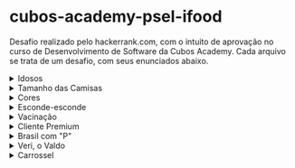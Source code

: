 # cubos-academy-psel-ifood


Desafio realizado pelo hackerrank.com, com o intuito de aprovação no curso de Desenvolvimento de Software da Cubos Academy. 
Cada arquivo se trata de um desafio, com seus enunciados abaixo.


<details>
        <summary>Idosos</summary>
        
 <br/>       
Num banco (assim como em vários outros lugares) os idosos têm preferência e, por isso, pegam sempre uma fila especial. Você ficou responsável por fazer a atualização do software que identifica, a partir da idade da pessoa, se ela faz parte do grupo de idosos. 
A entrada do problema será sempre uma variável idade do tipo number. Essa idade é sempre um número inteiro e positivo. 
Você deve imprimir na tela IDOSOS caso a pessoa seja idosa, ou seja, tenha 60 anos ou mais. Caso contrário, imprima na tela PEGUE A FILA NORMAL.
</details>

<details>
        <summary>Tamanho das Camisas</summary>
        
 <br/>       
Um amigo seu vai viajar para os Estados Unidos e vai aproveitar para comprar roupas por lá. Ele ficou sabendo que lá as letras utilizadas para cada tamanho de roupas são diferentes. Ele estava com uma looonga lista de roupas que queria comprar e estava fazendo a equivalência dos tamanhos no brasil com os tamanhos americanos, de acordo com a tabela abaixo. 
>Brasil: PP, P, M, G, GG. 
>
>EUA: XS, S, M, L, XL. 

Para ajudá-lo, você resolveu fazer um programa que faz essa conversão automaticamente. 
A entrada do problema será sempre uma variável tamanhoBr do tipo string. Essa é o tamanho da roupa no padrão brasileiro. 
Você deve imprimir na tela o tamanho equivalente desta roupa nos EUA.
</details>

<details>
        <summary>Cores</summary>
        
<br/> 
Na escola, seu irmão mais novo estava estudando as cores primárias e suas combinações. Para ajudá-lo a estudar, você resolveu fazer um programa que, dadas duas cores primárias, o programa informa qual a cor resultante das combinações dela. Para fazer o programa, você se baseou na tabela abaixo. 
>Cor 1: azul, azul, amarelo.
>
>Cor 2: amarelo, vermelho, vermelho
>
>Resultado: verde, roxo, laranja

A entrada do problema será sempre composta por duas variáveis cor1 e cor2 do tipo string. Cada uma delas pode assumir o valor de azul, amarelo ou vermelho. 
Você deve imprimir na tela a cor resultante da mistura de cor1 e cor2. Caso sejam iguais, imprima o nome da própria cor. Imprima sempre com todas as letras minusculas, uma das opcoes abaixo: azul, amarelo, vermelho, verde, roxo, laranja.
</details>

<details>
        <summary>Esconde-esconde</summary>
        
<br/>      
Numa brincadeira de esconde-esconde sempre sorteia-se um número aleatório, que indica até quanto o jogador que vai procurar os outros deverá contar antes de começar a busca. Contudo, seu irmão mais novo só sabe contar até 20 com segurança. Para números maiores, as vezes ele se atrapalha. Para permitir que ele possa jogar, você fez um programa que, caso o número sorteado seja maior que 20, imprime na tela todos os números de 21 até o número sorteado, cada um em uma linha, para auxiliar seu irmãozinho. 
A entrada será sempre uma única variável numero que guarda sempre o número que foi sorteado até o qual se deve contar. 
Caso o número sorteado seja maior do que 20, imprima na tela todos os números entre 21 (incluindo o 21) e o número sorteado (incluindo o numero sorteado). Caso o número sorteado seja 20 ou menor, imprima a mensagem VOCE CONSEGUE, MANINHO, sem acento mesmo.
</details>

<details>
        <summary>Vacinação</summary>
        
<br/>  
Você trabalha no setor de TI no Ministério da Saúde e ficou responsável por fazer um programa que, baseado nos dados pessoais de um cidadão, deve dizer se a pessoa está apta a tomar uma vacina ou não, e porque. Para que uma pessoa possa ser vacinada ela não pode já ter tomado a vacina anteriormente. Além disso, para poder tomar, ela deverá ter 60 anos ou mais ou ter alguma comorbidade. Caso contrário, a pessoa não poderá tomar a vacina. A entrada do problema será sempre um objeto chamado obj com as seguintes propriedades: 
>jaTomouVacina: do tipo booleano (true ou false), que indica se a pessoa já tomou vacina ou não
>
>temComorbidade: do tipo booleano (true ou false), que indica se a pessoa tem alguma comorbidade ou não
>
>idade: do tipo number, que indica a idade da pessoa

Você deverá imprimir na tela apenas uma das opções abaixo: 
>JA TOMOU VACINA: caso a pessoa já tenha tomado a vacina
>
>INAPTA: caso a pessoa não tenha tomado a vacina, mas não esteja apta a tomá-la ainda, por qualquer outro motivo que seja 
>
>APTA POR IDADE: caso a pessoa esteja apta a tomar a vacina por conta de sua idade, independentemente de ter alguma comorbidade ou não 
>
>APTA POR COMORBIDADE: caso a pessoa esteja apta a tomar a vacina pelo fato de ter alguma comorbidade, mesmo que não tenha a idade mínima necessária.
</details>

<details>
        <summary>Cliente Premium</summary>
        
<br/>        
Numa joalheria, os clientes são categorizados diferentemente a depender do quanto gastem na loja e a depender também do valor unitário dos itens que compram. Você foi contratado(a) para automatizar essa categorização. As categorias são: 
        <br/>
        <br/>
>CLIENTES PREMIUM: são clientes que gastaram mais de 1000 reais em compras, sendo que pelo menos algum dos itens custou mais de 200 reais
>
>CLIENTES VIP: são clientes que gastaram mais de 1000 reais, mas não compraram nenhum item acima de 200 reais
>
>CLIENTE NORMAL: são todos os outros clientes, que não se enquadram em nenhuma das outras categorias  

A entrada será sempre apenas um array de números inteiros chamado precos que guarda os preços de cada um dos itens que um determinado cliente comprou na loja, em reais. 
Você deve imprimir na tela: 
        
>PREMIUM: caso o dado cliente seja PREMIUM
>
>VIP: caso o dado cliente seja VIP 
>
>NORMAL: caso seja um cliente normal
</details>

<details>
        <summary>Brasil com "P"</summary>
        
<br/>        
Brasil com "P" é uma música bastante famosa, em que todas as palavras da música inteira começam com a letra "P". GOG, o compositor desta música, decidiu dar um próximo passo nesse estilo e fazer músicas em que todas as palavras comecem sempre com as mesmas duas primeiras letras. Contudo ele ainda não decidiu quais duas primeiras letras serão essas. Como está com um pequeno bloqueio no seu processo criativo ele decidiu analisar várias combinações e analisar as palavras que surgem para cada par de letras, e escolher o par a depender das palavras que surjam. Como apenas olhar no dicionário estava sendo bastante lento e entediante, ele te contratou para fazer um programa que, dado um par de letras qualquer, imprima na tela as palavras que começam com essas duas primeiras letras. 
A entrada será sempre composta por três variáveis: palavras: que será sempre um array de strings, contendo palavras que servem como base para a sua busca. As palavras sao sempre com todas as letras minusculas e sem acentos; primeiraLetra: que será sempre um string contendo apenas um caractere (minúsculo), que deve ser a primeira letra das palavras; segundaLetra: que será sempre um string contendo apenas um caractere (minúsculo), que deve ser a segunda letra das palavras. 
Você deve imprimir na tela as palavras contidas no array de palavras que tem como primeira letra a primeiraLetra fornecida na entrada e a segunda letra a segundaLetra fornecida na entrada. Imprima uma palavra em cada linha. 
Caso não nenhuma palavra do array de palavras atenda aos requisitos, imprima na tela NENHUMA.
</details>

<details>
        <summary>Veri, o Valdo</summary>
        
<br/>        
Veri, o Valdo, é um grande artista e também um grande colecionador de obras de artes. Por isso, ele catalogou todas suas obras de artes, guardando as informações principais, como nome, artista e valor. 
Como Veri, o Valdo é também muito ocupado, ele têm vários agentes pelo mundo que buscam obras de artes perdidas ou esquecidas por aí e tentam comprá-las. Por isso, para manter seu acertvo sempre atualizado, verivaldo tem um sistema apenas para armazenar as informações de todas as suas obras. 
Você foi contratado para fazer uma atualização nesse sistema. Apesar dele funcionar bem, ele não dispõe de uma informação simples, que é a informação de qual é a obra de arte mais valiosa. Toda vez que ele precisa dela, ele tem que analisar todo seu catálogo para descbri-la. Como essa é uma informação que muito lhe interessa, você foi contratado justamente para fazer um programa que, dada a lista de obras de arte que Veri, o Valdo possui, imprima na tela o nome da obra mais valiosa de seu acervo. 
A entrada será sempre uma única variável obras que é um array de objetos, em que cada um dos objetos é uma das obras do acervo de verivaldo. Cada item deste array tem sempre o formato abaixo:  
>{
        nome: "Monalisa",
        autor: "Lenardo Da Vinci",
        valor: 1250000000000
}

Você deve imprimir na tela apenas o nome da obra mais valiosa do acervo.
</details>
        
<details>
        <summary>Carrossel</summary>
        
 <br/>       
Em tecnologia, um carrossel é uma sequência de imagens num site que pode mudar conforme o usuário aperta botões para a direita (>) ou para a esquerda (<). 
No time de desenvolvimento que você está trabalhando, você ficou responsável por programar este carrossel, que, neste caso, não passa automaticamente. Ou seja, a imagem só muda se o usuário clicar nos botões para a direita (>) ou para a esquerda (<). 
Cada imagem é um item de um array. O carrossel de vocês tem 7 imagens, o que significa que elas ficam guardadas nos índices de 0 a 6 de um array. 
Você deverá calcular qual é o índice da imagem que deve ser exibida a depender da quantidade de cliques que tenham sido dados nos botões da direita ou da esquerda. 
Naturalmente, cada clique no botão da direita avança uma imagem, enquanto cada clique no da esquerda volta uma imagem. 
Caso o usuário esteja na última imagem e clique na direita, ele volta para a primeira. Caso o usuário esteja na primeira imagem e clique na esquerda, ele volta para a última. 
A sequência de cliques feitos pelo usuário é uma informação que lhe é passada através de uma string que pode conter apenas os caracteres > e <. 
Por exemplo, o string >>><> indica que o usuário apertou 3 vezes para a direita, depois uma vez para a esquerda, depois mais uma vez para a direita. Como o carrossel sempre começa na imagem primeira imagem, que é a de índice 0, isso significa que ele foi do índice 0 até o índice 3, voltou para o 2 e foi novamente para o 3. Por isso, neste exemplo o seu programa deveria imprimir o número 3 na tela. 
A entrada será sempre uma única variável sequencia que guarda sempre uma sequencia de caracteres > ou < indicando os cliques do usuário. 
A saída deverá ser sempre um número inteiro positivo entre 0 e 6 que indica o índice da imagem que estará sendo exibida na tela após o usuário fazer todos os cliques descritos na sequência.
</details>
        
